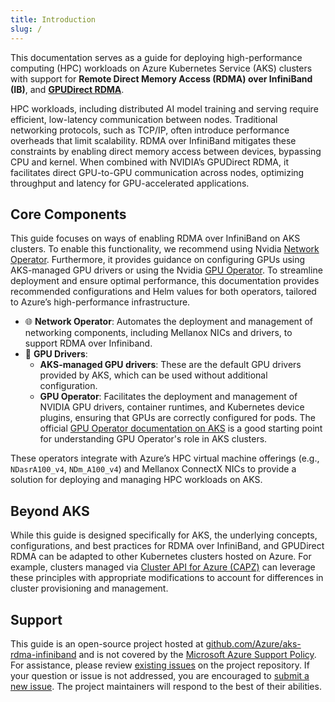 ```yaml
---
title: Introduction
slug: /
---
```


This documentation serves as a guide for deploying high-performance computing (HPC) workloads on Azure Kubernetes Service (AKS) clusters with support for **Remote Direct Memory Access (RDMA) over InfiniBand (IB)**, and **[GPUDirect RDMA](https://developer.nvidia.com/gpudirect)**.

HPC workloads, including distributed AI model training and serving require efficient, low-latency communication between nodes. Traditional networking protocols, such as TCP/IP, often introduce performance overheads that limit scalability. RDMA over InfiniBand mitigates these constraints by enabling direct memory access between devices, bypassing CPU and kernel. When combined with NVIDIA’s GPUDirect RDMA, it facilitates direct GPU-to-GPU communication across nodes, optimizing throughput and latency for GPU-accelerated applications.

## Core Components

This guide focuses on ways of enabling RDMA over InfiniBand on AKS clusters. To enable this functionality, we recommend using Nvidia [Network Operator](https://docs.nvidia.com/networking/display/cokan10/network+operator). Furthermore, it provides guidance on configuring GPUs using AKS-managed GPU drivers or using the Nvidia [GPU Operator](https://docs.nvidia.com/datacenter/cloud-native/gpu-operator/latest/index.html). To streamline deployment and ensure optimal performance, this documentation provides recommended configurations and Helm values for both operators, tailored to Azure’s high-performance infrastructure.

- 🌐 **Network Operator**: Automates the deployment and management of networking components, including Mellanox NICs and drivers, to support RDMA over Infiniband.
- 🤖 **GPU Drivers**:
  - **AKS-managed GPU drivers**: These are the default GPU drivers provided by AKS, which can be used without additional configuration.
  - **GPU Operator**: Facilitates the deployment and management of NVIDIA GPU drivers, container runtimes, and Kubernetes device plugins, ensuring that GPUs are correctly configured for pods. The official [GPU Operator documentation on AKS](https://docs.nvidia.com/datacenter/cloud-native/gpu-operator/latest/microsoft-aks.html) is a good starting point for understanding GPU Operator's role in AKS clusters.

These operators integrate with Azure’s HPC virtual machine offerings (e.g., `NDasrA100_v4`, `NDm_A100_v4`) and Mellanox ConnectX NICs to provide a solution for deploying and managing HPC workloads on AKS.

## Beyond AKS

While this guide is designed specifically for AKS, the underlying concepts, configurations, and best practices for RDMA over InfiniBand, and GPUDirect RDMA can be adapted to other Kubernetes clusters hosted on Azure. For example, clusters managed via [Cluster API for Azure (CAPZ)](https://capz.sigs.k8s.io/) can leverage these principles with appropriate modifications to account for differences in cluster provisioning and management.

## Support

This guide is an open-source project hosted at [github.com/Azure/aks-rdma-infiniband](https://github.com/Azure/aks-rdma-infiniband) and is not covered by the [Microsoft Azure Support Policy](https://learn.microsoft.com/en-us/troubleshoot/azure/virtual-machines/linux/support-linux-open-source-technology). For assistance, please review [existing issues](https://github.com/Azure/aks-rdma-infiniband/issues) on the project repository. If your question or issue is not addressed, you are encouraged to [submit a new issue](https://github.com/Azure/aks-rdma-infiniband/issues/new). The project maintainers will respond to the best of their abilities.
